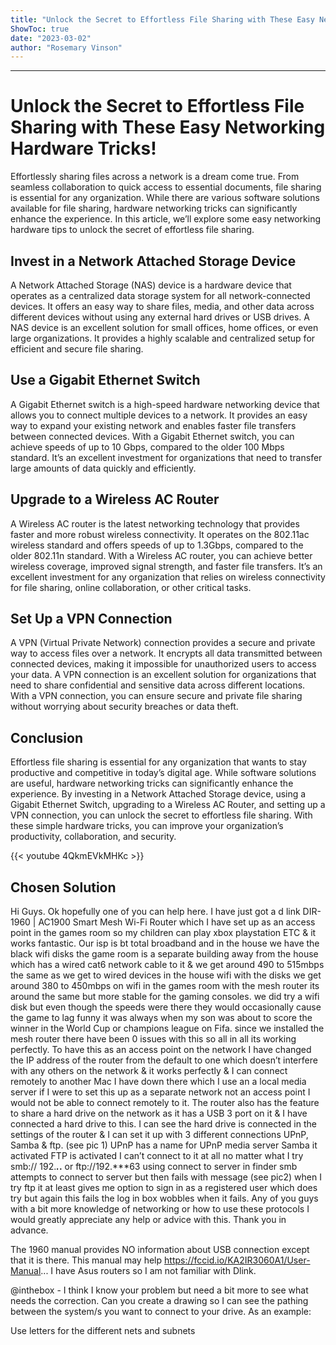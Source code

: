 ```yaml
---
title: "Unlock the Secret to Effortless File Sharing with These Easy Networking Hardware Tricks!"
ShowToc: true 
date: "2023-03-02"
author: "Rosemary Vinson"
---
```

*****
# Unlock the Secret to Effortless File Sharing with These Easy Networking Hardware Tricks!

Effortlessly sharing files across a network is a dream come true. From seamless collaboration to quick access to essential documents, file sharing is essential for any organization. While there are various software solutions available for file sharing, hardware networking tricks can significantly enhance the experience. In this article, we’ll explore some easy networking hardware tips to unlock the secret of effortless file sharing. 

## Invest in a Network Attached Storage Device 

A Network Attached Storage (NAS) device is a hardware device that operates as a centralized data storage system for all network-connected devices. It offers an easy way to share files, media, and other data across different devices without using any external hard drives or USB drives. A NAS device is an excellent solution for small offices, home offices, or even large organizations. It provides a highly scalable and centralized setup for efficient and secure file sharing. 

## Use a Gigabit Ethernet Switch 

A Gigabit Ethernet switch is a high-speed hardware networking device that allows you to connect multiple devices to a network. It provides an easy way to expand your existing network and enables faster file transfers between connected devices. With a Gigabit Ethernet switch, you can achieve speeds of up to 10 Gbps, compared to the older 100 Mbps standard. It’s an excellent investment for organizations that need to transfer large amounts of data quickly and efficiently. 

## Upgrade to a Wireless AC Router 

A Wireless AC router is the latest networking technology that provides faster and more robust wireless connectivity. It operates on the 802.11ac wireless standard and offers speeds of up to 1.3Gbps, compared to the older 802.11n standard. With a Wireless AC router, you can achieve better wireless coverage, improved signal strength, and faster file transfers. It’s an excellent investment for any organization that relies on wireless connectivity for file sharing, online collaboration, or other critical tasks. 

## Set Up a VPN Connection 

A VPN (Virtual Private Network) connection provides a secure and private way to access files over a network. It encrypts all data transmitted between connected devices, making it impossible for unauthorized users to access your data. A VPN connection is an excellent solution for organizations that need to share confidential and sensitive data across different locations. With a VPN connection, you can ensure secure and private file sharing without worrying about security breaches or data theft. 

## Conclusion 

Effortless file sharing is essential for any organization that wants to stay productive and competitive in today’s digital age. While software solutions are useful, hardware networking tricks can significantly enhance the experience. By investing in a Network Attached Storage device, using a Gigabit Ethernet Switch, upgrading to a Wireless AC Router, and setting up a VPN connection, you can unlock the secret to effortless file sharing. With these simple hardware tricks, you can improve your organization’s productivity, collaboration, and security.

{{< youtube 4QkmEVkMHKc >}} 



## Chosen Solution
 Hi Guys.
Ok hopefully one of you can help here.
I have just got a d link DIR-1960 | AC1900 Smart Mesh Wi-Fi Router which I have set up as an access point in the games room so my children can play xbox playstation ETC & it works fantastic.
Our isp is bt total broadband and in the house we have the black wifi disks the game room is a separate building away from the house which has a wired cat6 network cable to it & we get around 490 to 515mbps the same as we get to wired devices in the house wifi with the disks we get around 380 to 450mbps on wifi in the games room with the mesh router its around the same but more stable for the gaming consoles. we did try a wifi disk but even though the speeds were there they would occasionally cause the game to lag funny it was always when my son was about to score the winner in the World Cup or champions league on Fifa. since we installed the mesh router there have been 0 issues with this so all in all its working perfectly.
To have this as an access point on the network I have changed the IP address of the router from the default to one which doesn’t interfere with any others on the network & it works perfectly & I can connect remotely to another Mac I have down there which I use an a local media server if I were to set this up as a separate network not an access point I would not be able to connect remotely to it.
The router also has the feature to share a hard drive on the network as it has a USB 3 port on it & I have connected a hard drive to this.
I can see the hard drive is connected in the settings of the router & I can set it up with 3 different connections UPnP, Samba & ftp. (see pic 1)
UPnP has a name for UPnP media server
Samba it activated
FTP is activated
I can’t connect to it at all no matter what I try
smb:// 192.***.*.**
or ftp://192.***63
using connect to server in finder smb attempts to connect to server but then fails with message (see pic2)
when I try ftp it at least gives me option to sign in as a registered user which does try but again this fails the log in box wobbles when it fails.
Any of you guys with a bit more knowledge of networking or how to use these protocols I would greatly appreciate any help or advice with this.
Thank you in advance.

 The 1960 manual provides NO information about USB connection except that it is there. This manual may help
https://fccid.io/KA2IR3060A1/User-Manual...
I have Asus routers so I am not familiar with Dlink.

 @inthebox -  I think I know your problem but  need a bit more to see what needs the correction. Can you create a drawing so I can see the pathing between the system/s you want to connect to your drive. As an example:

Use letters for the different nets and subnets




